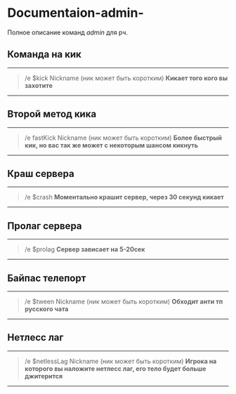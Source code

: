 # Documentaion-admin-
Полное описание команд $admin$ для рч.
 
## Команда на кик

------------------------------------------------
> /e $kick Nickname  (ник может быть коротким)
**Кикает того кого вы захотите**
------------------------------------------------

## Второй метод кика

------------------------------------------------
> /e fastKick Nickname (ник может быть коротким)
> **Более быстрый кик, но вас так же может с некоторым шансом кикнуть**
------------------------------------------------

## Краш сервера

------------------------------------------------
> /e $crash
> **Моментально крашит сервер, через 30 секунд кикает**
------------------------------------------------

## Пролаг сервера

------------------------------------------------
> /e $prolag
> **Сервер зависает на 5-20сек**
------------------------------------------------

## Байпас телепорт

------------------------------------------------
> /e $tween Nickname (ник может быть коротким)
> **Обходит анти тп русского чата**
------------------------------------------------

## Нетлесс лаг

------------------------------------------------
> /e $netlessLag Nickname (ник может быть коротким)
**Игрока на которого вы наложите нетлесс лаг, его тело будет больше джитерится**
------------------------------------------------
